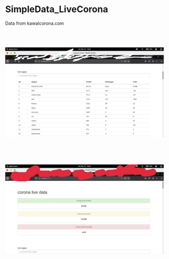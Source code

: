 # SimpleData_LiveCorona
Data from kawalcorona.com
<br><br><br><br><br>
<img src="IMG_20200310_184443.JPG"><br><br><br><br><br><br>
<img src="IMG_20200310_184549.JPG">
